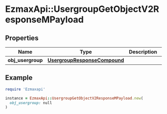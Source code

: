 # EzmaxApi::UsergroupGetObjectV2ResponseMPayload

## Properties

| Name | Type | Description | Notes |
| ---- | ---- | ----------- | ----- |
| **obj_usergroup** | [**UsergroupResponseCompound**](UsergroupResponseCompound.md) |  |  |

## Example

```ruby
require 'Ezmaxapi'

instance = EzmaxApi::UsergroupGetObjectV2ResponseMPayload.new(
  obj_usergroup: null
)
```

